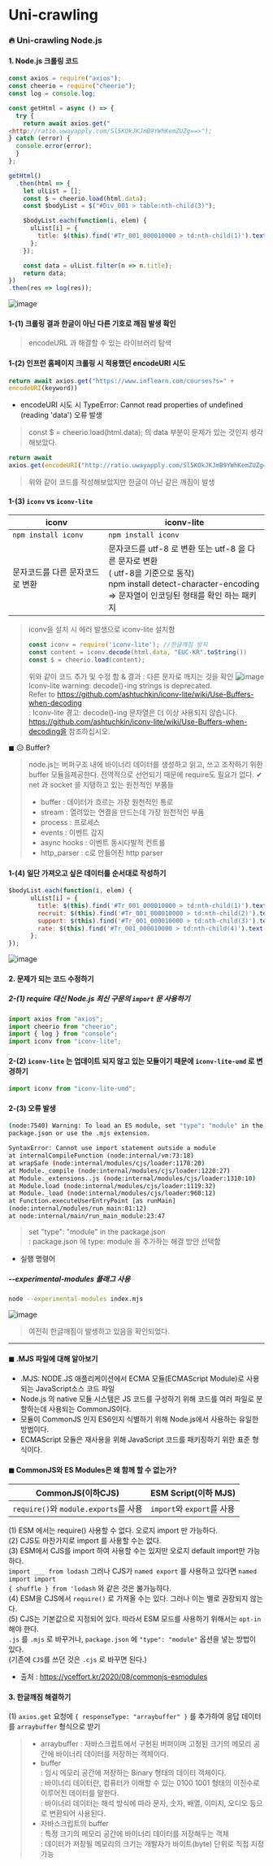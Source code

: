 # Uni-crawling
### 🔥 Uni-crawling Node.js

#### 1. Node.js 크롤링 코드 

```javascript
const axios = require("axios");
const cheerio = require("cheerio");
const log = console.log;

const getHtml = async () => {
  try {
    return await axios.get("
<http://ratio.uwayapply.com/Sl5KOkJKJmB9YWhKemZUZg==>");
} catch (error) {
  console.error(error);
  }
};

getHtml()
  .then(html => {
    let ulList = [];
    const $ = cheerio.load(html.data);
    const $bodyList = $("#Div_001 > table:nth-child(3)");

    $bodyList.each(function(i, elem) {
      ulList[i] = {
        title: $(this).find('#Tr_001_000010000 > td:nth-child(1)').text(),
      };
    });

    const data = ulList.filter(n => n.title);
    return data;
})
.then(res => log(res));
```

![image](https://github.com/oiosu/Uni-crawling/assets/99783474/3c56a93a-ee6e-4ccc-b228-d0af75466500)


#### 1-(1) 크롤링 결과 한글이 아닌 다른 기호로 깨짐 발생 확인
> encodeURL 과 해결할 수 있는 라이브러리 탐색

#### 1-(2) 인프런 홈페이지 크롤링 시 적용했던 encodeURI 시도
```javascript
return await axios.get("https://www.inflearn.com/courses?s=" +
encodeURI(keyword))
```
* encodeURI 시도 시 TypeError: Cannot read properties of undefined (reading 'data') 오류 발생
> const $ = cheerio.load(html.data); 의 data 부분이 문제가 있는 것인지 생각해보았다.

```javascript
return await
axios.get(encodeURI("http://ratio.uwayapply.com/Sl5KOkJKJmB9YWhKemZUZg=="));
```
> 위와 같이 코드를 작성해보았지만 한글이 아닌 같은 깨짐이 발생


#### 1-(3) `iconv`  vs `iconv-lite`
|iconv|iconv-lite|
|------|---|
| `npm install iconv` | `npm install iconv` |
|문자코드를 다른 문자코드로 변환|문자코드를 utf-8 로 변환 또는 utf-8 을 다른 문자로 변환 <br> ( utf-8을 기준으로 동작) <br> npm install detect-character-encoding <br> => 문자열이 인코딩된 형태를 확인 하는 패키지 <br>|

> iconv을 설치 시 에러 발생으로 iconv-lite 설치함
> ```javascript
> const iconv = require('iconv-lite'); //한글깨짐 방지
> const content = iconv.decode(html.data, "EUC-KR".toString())
> const $ = cheerio.load(content);
> ```
> 위와 같이 코드 추가 및 수정 함 & 결과 : 다른 문자로 깨지는 것을 확인
> ![image](https://github.com/oiosu/Uni-crawling/assets/99783474/c86e12ff-307b-4df8-a15b-4678629e5b8d)
> Iconv-lite warning: decode()-ing strings is deprecated. <br>
> Refer to https://github.com/ashtuchkin/iconv-lite/wiki/Use-Buffers-when-decoding <br>
> : Iconv-lite 경고: decode()-ing 문자열은 더 이상 사용되지 않습니다. <br>
> https://github.com/ashtuchkin/iconv-lite/wiki/Use-Buffers-when-decoding을 참조하십시오. <br>

◼ 😥  Buffer? 
> node.js는 버퍼구조 내에 바이너리 데이터를 생성하고 읽고, 쓰고 조작하기 위한 buffer 모듈을제공한다.
> 전역적으로 선언되기 때문에 require도 필요가 없다. 
> ✔ net 과 socket 을 지탱하고 있는 원천적인 부품들
> * buffer : 데이터가 흐르는 가장 원천적인 통로
> * stream : 열려있는 연결을 만드는데 가장 원천적인 부품
> * process : 프로세스
> * events : 이벤트 감지
> * async hooks : 이벤트 동시다발적 컨트롤
> * http_parser : c로 만들어진 http parser


#### 1-(4) 일단 가져오고 싶은 데이터를 순서대로 작성하기
```javascript
$bodyList.each(function(i, elem) {
      ulList[i] = {
        title: $(this).find('#Tr_001_000010000 > td:nth-child(1)').text(),
        recruit: $(this).find('#Tr_001_000010000 > td:nth-child(2)').text(),
        support: $(this).find('#Tr_001_000010000 > td:nth-child(3)').text(),
        rate: $(this).find('#Tr_001_000010000 > td:nth-child(4)').text(),
      };
});
```

![image](https://github.com/oiosu/Uni-crawling/assets/99783474/9ed60f77-2be0-4f82-b347-481a8e6c33ae)


#### 2. 문제가 되는 코드 수정하기 


##### 2-(1) require 대신 Node.js 최신 구문의 `import` 문 사용하기 
```javascript
import axios from "axios";
import cheerio from "cheerio";
import { log } from "console";
import iconv from "iconv-lite";
```

#### 2-(2) `iconv-lite` 는 업데이트 되지 않고 있는 모듈이기 때문에 `iconv-lite-umd` 로 변경하기 
```javascript
import iconv from "iconv-lite-umd";
```

#### 2-(3) 오류 발생 
```bash
(node:7540) Warning: To load an ES module, set "type": "module" in the
package.json or use the .mjs extension.
```
```bash
SyntaxError: Cannot use import statement outside a module
at internalCompileFunction (node:internal/vm:73:18)
at wrapSafe (node:internal/modules/cjs/loader:1178:20)
at Module._compile (node:internal/modules/cjs/loader:1220:27)
at Module._extensions..js (node:internal/modules/cjs/loader:1310:10)
at Module.load (node:internal/modules/cjs/loader:1119:32)
at Module._load (node:internal/modules/cjs/loader:960:12)
at Function.executeUserEntryPoint [as runMain]
(node:internal/modules/run_main:81:12)
at node:internal/main/run_main_module:23:47
```

> set "type": "module" in the package.json <br>
> : package.json 에 type: module 을 추가하는 해결 방안 선택함

* 실행 명령어
##### --experimental-modules 플래그 사용 
```bash
node --experimental-modules index.mjs
```
![image](https://github.com/oiosu/Uni-crawling/assets/99783474/368c63a2-0929-4928-923f-148e45b6e505)
> 여전히 한글깨짐이 발생하고 있음을 확인되었다.

---

#### ◼ .MJS 파일에 대해 알아보기 
* .MJS: NODE.JS 애플리케이션에서 ECMA 모듈(ECMAScript Module)로 사용되는 JavaScript소스 코드 파일
* Node.js 의 native 모듈 시스템은 JS 코드를 구성하기 위해 코드를 여러 파일로 분할하는데 사용되는 CommonJS이다.
* 모듈이 CommonJS 인지 ES6인지 식별하기 위해 Node.js에서 사용하는 유일한 방법이다.
* ECMAScript 모듈은 재사용을 위해 JavaScript 코드를 패키징하기 위한 표준 형식이다.

#### ◼ CommonJS와 ES Modules은 왜 함께 할 수 없는가? 
|CommonJS(이하CJS)|ESM Script(이하 MJS)|
|------|---|
| `require()`와 `module.exports`를 사용 | `import`와 `export`를 사용 |

(1) ESM 에서는 require() 사용할 수 없다. 오로지 import 만 가능하다. <br>
(2) CJS도 마찬가지로 import 를 사용할 수는 없다. <br>
(3) ESM에서 CJS를 import 하여 사용할 수는 있지만 오로지 default import만 가능하다. <br>
`import ___ from lodash` 그러나 CJS가 `named export` 를 사용하고 있다면 `named import import` <br>
`{ shuffle } from 'lodash` 와 같은 것은 불가능하다. <br>
(4) ESM을 CJS에서 `require()` 로 가져올 수는 있다. 그러나 이는 별로 권장되지 않는다. <br>
(5) CJS는 기본값으로 지정되어 있다. 따라서 ESM 모드를 사용하기 위해서는 `opt-in`해야 한다.  <br>
`.js` 를 `.mjs` 로 바꾸거나, `package.json` 에 `"type": "module"` 옵션을 넣는 방법이 있다. <br>
(기존에 `CJS`를 쓰던 것은 `.cjs` 로 바꾸면 된다.) <br>
* 출처 : https://yceffort.kr/2020/08/commonjs-esmodules


#### 3. 한글깨짐 해결하기 

(1) `axios.get` 요청에 `{ responseType: "arraybuffer" }` 를 추가하여 응답 데이터를 `arraybuffer` 형식으로 받기 <br>
> * arraybuffer : 자바스크립트에서 구현된 버퍼이며 고정된 크기의 메모리 공간에 바이너리 데이터를 저장하는 객체이다. <br>
> * buffer <br>
> : 임시 메모리 공간에 저장하는 Binary 형태의 데이터 객체이다. <br>
> : 바이너리 데이터란, 컴퓨터가 이해할 수 있는 0100 1001 형태의 이진수로 이루어진 데이터를 말한다. <br>
> : 바이너리 데이터는 해석 방식에 따라 문자, 숫자, 배열, 이미지, 오디오 등으로 변환되어 사용된다. <br>
> * 자바스크립트의 buffer <br>
> : 특정 크기의 메모리 공간에 바이너리 데이터를 저장해두는 객체 <br>
> : 데이터가 저장될 메모리의 크기는 개발자가 바이트(byte) 단위로 직접 지정 가능 <br>
